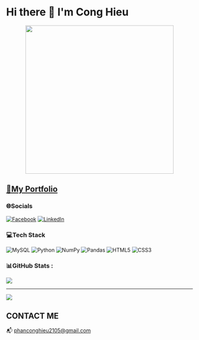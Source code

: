 # Hi there 👋 I'm Cong Hieu
<div align="center">
    <img width="400" src="https://www.lambdatest.com/resources/images/news24.gif">
</div>

## [📖My Portfolio](https://pchp-ortfolio.vercel.app/)


### 🌐Socials
[![Facebook](https://img.shields.io/badge/Facebook-%231877F2.svg?logo=Facebook&logoColor=white)](https://facebook.com/https://www.facebook.com/hieu.cong.71868) [![LinkedIn](https://img.shields.io/badge/LinkedIn-%230077B5.svg?logo=linkedin&logoColor=white)](https://linkedin.com/in/https://www.linkedin.com/in/hi%E1%BA%BFu-c%C3%B4ng-61107520a/) 

### 💻Tech Stack
![MySQL](https://img.shields.io/badge/mysql-%2300f.svg?style=for-the-badge&logo=mysql&logoColor=white) ![Python](https://img.shields.io/badge/python-3670A0?style=for-the-badge&logo=python&logoColor=ffdd54) ![NumPy](https://img.shields.io/badge/numpy-%23013243.svg?style=for-the-badge&logo=numpy&logoColor=white) ![Pandas](https://img.shields.io/badge/pandas-%23150458.svg?style=for-the-badge&logo=pandas&logoColor=white) ![HTML5](https://img.shields.io/badge/html5-%23E34F26.svg?style=for-the-badge&logo=html5&logoColor=white) ![CSS3](https://img.shields.io/badge/css3-%231572B6.svg?style=for-the-badge&logo=css3&logoColor=white)

### 📊GitHub Stats :
![](https://github-readme-stats.vercel.app/api/top-langs/?username=topdevVN&theme=city_light&hide_border=false&include_all_commits=false&count_private=false&layout=compact)

---
[![](https://visitcount.itsvg.in/api?id=TopdevVN&icon=5&color=3)](https://visitcount.itsvg.in)

## CONTACT ME
📬 phanconghieu2105@gmail.com



